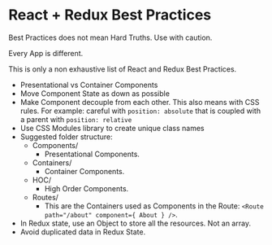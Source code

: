 # React + Redux Best Practices

Best Practices does not mean Hard Truths. Use with caution.

Every App is different.

This is only a non exhaustive list of React and Redux Best Practices.

- Presentational vs Container Components
- Move Component State as down as possible
- Make Component decouple from each other. This also means with CSS rules. For example: careful with `position: absolute` that is coupled with a parent with `position: relative`
- Use CSS Modules library to create unique class names
- Suggested folder structure:
  - Components/
    - Presentational Components.
  - Containers/
    - Container Components.
  - HOC/
    - High Order Components.
  - Routes/
    - This are the Containers used as Components in the Route: `<Route path="/about" component={ About } />`.
- In Redux state, use an Object to store all the resources. Not an array.
- Avoid duplicated data in Redux State.
